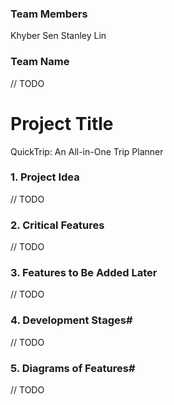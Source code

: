 ### Team Members
Khyber Sen
Stanley Lin

### Team Name
// TODO

# Project Title
QuickTrip: An All-in-One Trip Planner

### 1. Project Idea
// TODO

### 2. Critical Features
// TODO

### 3. Features to Be Added Later
// TODO

### 4. Development Stages#
// TODO

### 5. Diagrams of Features#
// TODO
